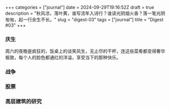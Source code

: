 +++
categories = ["journal"]
date = 2024-09-29T19:16:52Z
draft = true
description = "秋风凉，落叶黄，谁写流年入诗行？谁读光阴烟火香？落一笔光阴匆匆，起一行余生不长。"
slug = "digest-03"
tags = ["journal"]
title = "Digest #03"
+++
### 庆生
周六的夜晚是疯狂的，饭桌上的谈笑风生，无止尽的干杯，连这些菜肴都变得奢华极致，每个人的脸色都通红的洋溢，享受当下的那种快乐。

### 战争

### 股票

### 高层建筑的研究